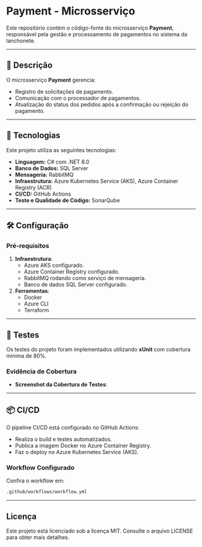 
# Payment - Microsserviço

Este repositório contém o código-fonte do microsserviço **Payment**, responsável pela gestão e processamento de pagamentos no sistema da lanchonete.

---

## 🔧 **Descrição**
O microsserviço **Payment** gerencia:
- Registro de solicitações de pagamento.
- Comunicação com o processador de pagamentos.
- Atualização do status dos pedidos após a confirmação ou rejeição do pagamento.

---

## 🚀 **Tecnologias**
Este projeto utiliza as seguintes tecnologias:
- **Linguagem:** C# com .NET 8.0
- **Banco de Dados:** SQL Server
- **Mensageria:** RabbitMQ
- **Infraestrutura:** Azure Kubernetes Service (AKS), Azure Container Registry (ACR)
- **CI/CD:** GitHub Actions
- **Teste e Qualidade de Código:** SonarQube

---

## 🛠️ **Configuração**
### **Pré-requisitos**
1. **Infraestrutura**:
   - Azure AKS configurado.
   - Azure Container Registry configurado.
   - RabbitMQ rodando como serviço de mensageria.
   - Banco de dados SQL Server configurado.
2. **Ferramentas**:
   - Docker
   - Azure CLI
   - Terraform

---

## 🧪 **Testes**
Os testes do projeto foram implementados utilizando **xUnit** com cobertura mínima de 80%.


### **Evidência de Cobertura**
- **Screenshot da Cobertura de Testes**:

---

## 📦 **CI/CD**
O pipeline CI/CD está configurado no GitHub Actions:
- Realiza o build e testes automatizados.
- Publica a imagem Docker no Azure Container Registry.
- Faz o deploy no Azure Kubernetes Service (AKS).

### **Workflow Configurado**
Confira o workflow em:
```bash
.github/workflows/workflow.yml
```

---

## Licença
Este projeto está licenciado sob a licença MIT. Consulte o arquivo LICENSE para obter mais detalhes.
